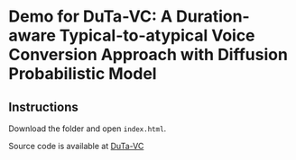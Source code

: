 # Demo for DuTa-VC: A Duration-aware Typical-to-atypical Voice Conversion Approach with Diffusion Probabilistic Model

## Instructions
Download the folder and open ```index.html```.

Source code is available at [DuTa-VC](https://github.com/WangHelin1997/DuTa-VC.git)


